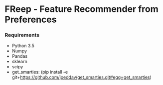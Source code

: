 # FReep - Feature Recommender from Preferences


### Requirements

* Python 3.5
* Numpy
* Pandas
* sklearn
* scipy
* get_smarties: (pip install -e git+https://github.com/joeddav/get_smarties.git#egg=get_smarties)